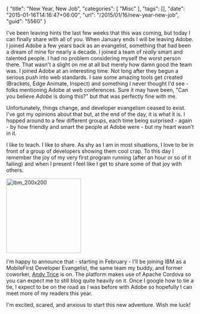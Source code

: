 {
	"title": "New Year, New Job",
	"categories": [
		"Misc"
	],
	"tags": [],
	"date": "2015-01-16T14:16:47+06:00",
	"url": "/2015/01/16/new-year-new-job",
	"guid": "5560"
}

I've been leaving hints the last few weeks that this was coming, but today I can finally share with all of you. When January ends I will be leaving Adobe. I joined Adobe a few years back as an evangelist, something that had been a dream of mine for nearly a decade. I joined a team of <i>really</i> smart and talented people. I had no problem considering myself the worst person there. That wasn't a slight on me at all but merely how damn good the team was. I joined Adobe at an interesting time. Not long after they begun a serious push into web standards. I saw some amazing tools get created (Brackets, Edge Animate, Inspect) and something I never thought I'd see - folks mentioning Adobe at web conferences. Sure it may have been, "Can you believe *Adobe* is doing this?" but that was perfectly fine with me.
<!--more-->

Unfortunately, things change, and developer evangelism ceased to exist. I've got my opinions about that but, at the end of the day, it is what it is. I hopped around to a few different groups, each time being surprised - again - by how friendly and smart the people at Adobe were - but my heart wasn't in it. 

I like to teach. I like to share. As shy as I am in most situations, I love to be in front of a group of developers showing them cool crap. To this day I remember the joy of my very first program running (after an hour or so of it failing) and when I present I feel like I get to share some of that joy with others. 

<a href="http://www.raymondcamden.com/wp-content/uploads/2015/01/ibm_200x200.jpg"><img src="http://static.raymondcamden.com/images/wp-content/uploads/2015/01/ibm_200x200.jpg" alt="ibm_200x200" width="200" height="200" class="alignnone size-full wp-image-5561" /></a>

I'm happy to announce that - starting in February - I'll be joining IBM as a MobileFirst Developer Evangelist, the same team my buddy, and former coworker, <a href="http://www.tricedesigns.com">Andy Trice</a> is on. The platform makes use of Apache Cordova so you can expect me to still blog quite heavily on it. Once I google how to tie a tie, I expect to be on the road as I was before with Adobe so hopefully I can meet more of my readers this year. 

I'm excited, scared, and anxious to start this new adventure. Wish me luck!
